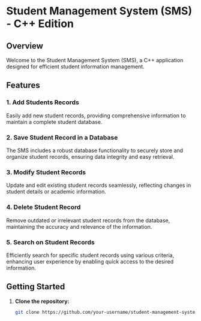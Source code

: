 # Student Management System (SMS) - C++ Edition

## Overview

Welcome to the Student Management System (SMS), a C++ application designed for efficient student information management.

## Features

### 1. Add Students Records

Easily add new student records, providing comprehensive information to maintain a complete student database.

### 2. Save Student Record in a Database

The SMS includes a robust database functionality to securely store and organize student records, ensuring data integrity and easy retrieval.

### 3. Modify Student Records

Update and edit existing student records seamlessly, reflecting changes in student details or academic information.

### 4. Delete Student Record

Remove outdated or irrelevant student records from the database, maintaining the accuracy and relevance of the information.

### 5. Search on Student Records

Efficiently search for specific student records using various criteria, enhancing user experience by enabling quick access to the desired information.

## Getting Started

1. **Clone the repository:**

   ```bash
   git clone https://github.com/your-username/student-management-system.git
